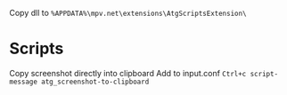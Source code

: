 Copy dll to `%APPDATA%\mpv.net\extensions\AtgScriptsExtension\`

# Scripts
 Copy screenshot directly into clipboard
 Add to input.conf `Ctrl+c script-message atg_screenshot-to-clipboard`
